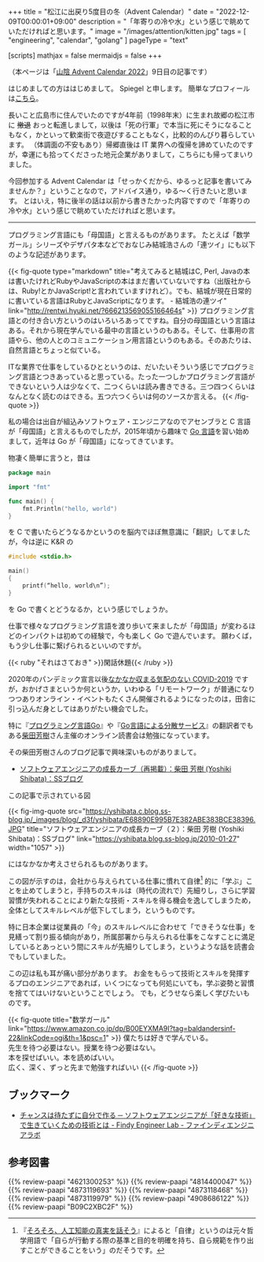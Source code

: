 +++
title = "松江に出戻り5度目の冬（Advent Calendar）"
date =  "2022-12-09T00:00:01+09:00"
description = "「年寄りの冷や水」という感じで眺めていただければと思います。"
image = "/images/attention/kitten.jpg"
tags = [ "engineering", "calendar", "golang" ]
pageType = "text"

[scripts]
  mathjax = false
  mermaidjs = false
+++

（本ページは「[山陰 Advent Calendar 2022](https://adventar.org/calendars/8245 "山陰 Advent Calendar 2022 - Adventar")」9日目の記事です）

はじめましての方ははじめまして。
Spiegel と申します。
簡単なプロフィールは[こちら](https://baldanders.info/profile/ "公開履歴書 | Baldanders.info")。

長いこと広島市に住んでいたのですが4年前（1998年末）に生まれ故郷の松江市に ~~撤退~~ おっと転進しまして，以後は「死の行軍」で本当に死にそうになることもなく，かといって歓楽街で夜遊びすることもなく，比較的のんびり暮らしています。
（体調面の不安もあり）帰郷直後は IT 業界への復帰を諦めていたのですが，幸運にも拾ってくださった地元企業がありまして，こちらにも帰ってまいりました。

今回参加する Advent Calendar は「せっかくだから、ゆるっと記事を書いてみませんか？」ということなので，アドバイス通り，ゆる～く行きたいと思います。
とはいえ，特に後半の話は以前から書きたかった内容ですので「年寄りの冷や水」という感じで眺めていただければと思います。

----

プログラミング言語にも「母国語」と言えるものがあります。
たとえば「数学ガール」シリーズやデザパタ本などでおなじみ結城浩さんの「連ツイ」にも以下のような記述があります。

{{< fig-quote type="markdown" title="考えてみると結城はC, Perl, Javaの本は書いたけれどRubyやJavaScriptの本はまだ書いていないですね（出版社からは、Ruby!とかJavaScript!と言われていますけれど）。でも、結城が現在日常的に書いている言語はRubyとJavaScriptになります。 - 結城浩の連ツイ" link="http://rentwi.hyuki.net/?666213569055166464s" >}}
プログラミング言語との付き合い方というのはいろいろあってですね。自分の母国語という言語はある。それから現在学んでいる最中の言語というのもある。そして、仕事用の言語やら、他の人とのコミュニケーション用言語というのもある。そのあたりは、自然言語とちょっと似ている。

ITな業界で仕事をしているひとというのは、だいたいそういう感じでプログラミング言語とつきあっていると思っている。たった一つしかプログラミング言語ができないという人は少なくて、二つくらいは読み書きできる。三つ四つくらいはなんとなく読むのはできる。五つ六つくらいは何のソースか言える。
{{< /fig-quote >}}

私の場合は出自が組込みソフトウェア・エンジニアなのでアセンブラと C 言語が「母国語」と言えるものでしたが，2015年頃から趣味で [Go 言語][Go]を習い始めまして，近年は Go が「母国語」になってきています。

物凄く簡単に言うと，昔は

```go
package main

import "fmt"

func main() {
    fmt.Println("hello, world")
}
```

を C で書いたらどうなるかというのを脳内でほぼ無意識に「翻訳」してましたが，今は逆に K&R の

```c
#include <stdio.h>

main()
{
    printf(“hello, world\n”);
}
```

を Go で書くとどうなるか，という感じでしょうか。

仕事で様々なプログラミング言語を渡り歩いて来ましたが「母国語」が変わるほどのインパクトは初めての経験で，今も楽しく Go で遊んでいます。
願わくば，もう少し仕事に繋げられるといいのですが。

{{< ruby "それはさておき" >}}閑話休題{{< /ruby >}}

2020年のパンデミック宣言以後[なかなか収まる気配のない COVID-2019](https://github.com/spiegel-im-spiegel/covid-2019-report) ですが，おかげさまというか何というか，いわゆる「リモートワーク」が普通になりつつありオンライン・イベントもたくさん開催されるようになったのは，田舎に引っ込んだ身としてはありがたい機会でした。

特に『[プログラミング言語Go](https://www.amazon.co.jp/dp/B099928SJD?tag=baldandersinf-22&linkCode=ogi&th=1&psc=1)』や『[Go言語による分散サービス](https://www.amazon.co.jp/dp/4873119979?tag=baldandersinf-22&linkCode=ogi&th=1&psc=1)』の翻訳者でもある[柴田芳樹](https://yshibata.blog.ss-blog.jp/)さん主催のオンライン読書会は勉強になっています。

その柴田芳樹さんのブログ記事で興味深いものがありまして。

- [ソフトウェアエンジニアの成長カーブ（再掲載）：柴田 芳樹 (Yoshiki Shibata)：SSブログ](https://yshibata.blog.ss-blog.jp/2013-10-10)

この記事で示されている図

{{< fig-img-quote src="https://yshibata.c.blog.ss-blog.jp/_images/blog/_d3f/yshibata/E68890E995B7E382ABE383BCE38396.JPG" title="ソフトウェアエンジニアの成長カーブ（２）：柴田 芳樹 (Yoshiki Shibata)：SSブログ" link="https://yshibata.blog.ss-blog.jp/2010-01-27" width="1057" >}}

にはなかなか考えさせられるものがあります。

この図が示すのは，会社から与えられている仕事に慣れて自律[^ai1] 的に「学ぶ」ことを止めてしまうと，手持ちのスキルは（時代の流れで）先細りし，さらに学習習慣が失われることにより新たな技術・スキルを得る機会を逸してしまうため，全体としてスキルレベルが低下してしまう，というものです。

[^ai1]: 『[そろそろ、人工知能の真実を話そう](https://www.amazon.co.jp/dp/B071FHBGW8?tag=baldandersinf-22&linkCode=ogi&th=1&psc=1)』によると「自律」というのは元々哲学用語で「自らが行動する際の基準と目的を明確を持ち、自ら規範を作り出すことができることをいう」のだそうです。

特に日本企業は従業員の「今」のスキルレベルに合わせて「できそうな仕事」を見繕って割り振る傾向があり，所属部署から与えられる仕事をこなすことに満足しているとあっという間にスキルが先細りしてしまう，というような話を読書会でもしていました。

この辺は私も耳が痛い部分があります。
お金をもらって技術とスキルを発揮するプロのエンジニアであれば，いくつになっても何処にいても，学ぶ姿勢と習慣を捨ててはいけないということでしょう。
でも，どうせなら楽しく学びたいものです。

{{< fig-quote title="数学ガール" link="https://www.amazon.co.jp/dp/B00EYXMA9I?tag=baldandersinf-22&linkCode=ogi&th=1&psc=1" >}}
僕たちは好きで学んでいる。
<br>先生を待つ必要はない。授業を待つ必要はない。
<br>本を探せばいい。本を読めばいい。
<br>広く、深く、ずっと先まで勉強すればいい
{{< /fig-quote >}}

[Go]: https://go.dev/

## ブックマーク

- [チャンスは待たずに自分で作る ─ ソフトウェアエンジニアが「好きな技術」で生きていくための技術とは - Findy Engineer Lab - ファインディエンジニアラボ](https://engineer-lab.findy-code.io/tenntenn-go)

## 参考図書

{{% review-paapi "4621300253" %}} <!-- プログラミング言語Go -->
{{% review-paapi "4814400047" %}} <!-- 初めてのGo言語 -->
{{% review-paapi "4873119693" %}} <!-- 実用 Go 言語 -->
{{% review-paapi "4873118468" %}} <!-- Go言語による並行処理 -->
{{% review-paapi "4873119979" %}} <!-- Go言語による分散サービス -->
{{% review-paapi "4908686122" %}} <!-- Goならわかるシステムプログラミング 第2版 -->
{{% review-paapi "B09C2XBC2F" %}} <!-- Golang Tシャツ -->
